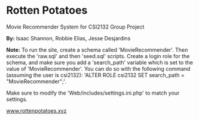 # Rotten Potatoes
Movie Recommender System for CSI2132 Group Project

**By:** Isaac Shannon, Robbie Elias, Jesse Desjardins

**Note:** To run the site, create a schema called 'MovieRecommender'. Then execute the 'raw.sql' and then 'seed.sql' scripts. Create a login role for the schema, and make sure you add a 'search_path' variable which is set to the value of 'MovieRecommender'. You can do so with the following command (assuming the user is csi2132): 'ALTER ROLE csi2132 SET search_path = "MovieRecommender";'.

Make sure to modify the 'Web/includes/settings.ini.php' to match your settings.

www.rottenpotatoes.xyz
